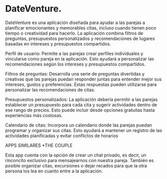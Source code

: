 # DateVenture.
DateVenture es una aplicación diseñada para ayudar a las parejas a planificar emocionantes y memorables citas, incluso cuando tienen poco tiempo o creatividad para hacerlo. La aplicación combina filtros de preguntas, presupuestos personalizados y recomendaciones de lugares basadas en intereses y presupuestos compartidos.

Perfil de usuario: Permite a las parejas crear perfiles individuales y vincularse como pareja en la aplicación. Esto ayudará a personalizar las recomendaciones según los intereses y presupuestos compartidos.

Filtros de preguntas: Desarrolla una serie de preguntas divertidas y creativas que las parejas puedan responder juntas para entender mejor sus intereses, gustos y preferencias. Estas respuestas pueden utilizarse para personalizar las recomendaciones de citas.

Presupuestos personalizados: La aplicación debería permitir a las parejas establecer un presupuesto para cada cita y sugerir actividades dentro de ese rango de precios. Esto puede incluir desde opciones gratuitas hasta experiencias más costosas.

Calendario de citas: Incorpora un calendario donde las parejas puedan programar y organizar sus citas. Esto ayudará a mantener un registro de las actividades planificadas y evitar conflictos de horarios

APPS SIMILARES
*THE COUPLE

Esta app cuenta con la opción de crear un chat privado, es decir, un rinconcito exclusivo para mensajearnos con nuestra pareja. También es posible organizar citas, excursiones o dejar recados para que la otra persona los lea en cuanto entre a la aplicación.
